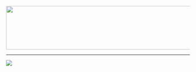 <!-- 펫 농장 -->
<a href="https://github.com/guswo4324">
  <img src="https://render.gitanimals.org/lines/guswo4324" width="1000" height="120" />
</a>

---

<a href="https://github.com/guswo4324">
  <img src="https://render.gitanimals.org/farms/guswo4324" />
</a>


<!--잔디 빌딩
![](./profile-3d-contrib/profile-night-green.svg)
-->

<!-- 웨이브 모양 헤더
![header](https://capsule-render.vercel.app/api?type=waving&color=gradient&height=200&section=header&text=🌱&fontSize=40) 
-->

<!-- 기술 스택
## Tech Stack

<div align="center">
  <img src="https://techstack-generator.vercel.app/java-icon.svg" alt="icon" width="65" height="65" />
  <img src="https://techstack-generator.vercel.app/python-icon.svg" alt="icon" width="65" height="65" />
</div>

<p align="center">
  <img src="https://cdn.jsdelivr.net/gh/devicons/devicon/icons/java/java-original.svg" width="40" height="40"/>
  <img src="https://cdn.jsdelivr.net/gh/devicons/devicon/icons/spring/spring-original.svg" width="40" height="40"/>
  <img src="https://cdn.jsdelivr.net/gh/devicons/devicon/icons/react/react-original.svg" width="40" height="40"/>
  <img src="https://cdn.jsdelivr.net/gh/devicons/devicon/icons/oracle/oracle-original.svg" width="40" height="40"/>
  <img src="https://cdn.jsdelivr.net/gh/devicons/devicon/icons/python/python-original.svg" width="40" height="40"/>
</p>
-->

<!-- Most uses Laguage & Boj Tier
<div align="center">
  <img height="170em" src="https://github-readme-stats.vercel.app/api/top-langs/?username=guswo4324&layout=compact&bg_color=30,91eae4,86A8E7&title_color=fff&text_color=fff">
  <a href="https://solved.ac/guswo4324/"><img style="height:170px;" src="http://mazassumnida.wtf/api/v2/generate_badge?boj=guswo4324" /></a>
</div>
-->

<!-- 웨이브 모양 푸터
![footer](https://capsule-render.vercel.app/api?section=footer&type=waving&color=gradient)
-->
